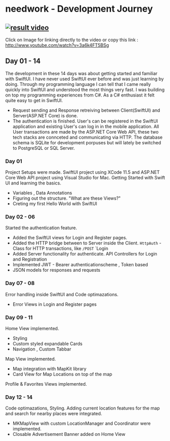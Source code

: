 #  needwork - Development Journey

## [![result video](http://img.youtube.com/vi/3a6k4FT5BSg/0.jpg)](http://www.youtube.com/watch?v=3a6k4FT5BSg "See Result Here :-)")

Click on Image for linking directly to the video or copy this link : http://www.youtube.com/watch?v=3a6k4FT5BSg

## Day 01 - 14
The development in these 14 days was about getting started and familiar with SwiftUI. I have never used SwiftUI ever before and was just learning by doing. Through my programming language I can tell that I came really quickly into SwiftUI and understood the most things very fast. I was building on top my programming experiences from C#. As a C# enthusiast it felt quite easy to get in SwiftUI. 
- Request sending and Response retreiving between Client(SwiftUI) and Server(ASP.NET Core) is done.
- The authentication is finished. User's can be registered in the SwiftUI application and existing User's can log in in the mobile application. All User transactions are made by the ASP.NET Core Web API, these two tech stacks are connceted and communicating via HTTP. The database schema is SQLite for development porpuses but will lately be switched to PostgreSQL or SQL Server.


### Day 01
Project Setups were made. SwiftUI project using XCode 11.5 and ASP.NET Core Web API project using Visual Studio for Mac.
Getting Started with Swift UI and learning the basics.
 - Variables , Data Annotations
 - Figuring out the structure. "What are these Views?"
 - Creting my first Hello World with SwiftUI

### Day 02 - 06
Started the authentication feature.
- Added the SwiftUI views for Login and Register pages.
- Added the HTTP bridge between to Server inside the Client. `HttpAuth` - Class for HTTP transactions, like `/POST` `Login
- Added Server functionality for authenticate. API Controllers for Login and Registration
 - Implemented JWT - Bearer authenticationscheme , Token based
 - JSON models for responses and requests

### Day 07 - 08
Error handling inside SwiftUI and Code optimazations.
- Error Views in Login and Register pages

### Day 09 - 11
Home View implemented.
 - Styling
 - Custom styled expandable Cards
 - Navigation , Custom Tabbar

Map View implemented.
 - Map integration with MapKit library
 - Card View for Map Locations on top of the map
 
 Profile & Favorites Views implemented.
 
 ### Day 12 - 14 
 Code optimazations, Styling. Adding current location features for the map and search for nearby places were integrated.
  - MKMapView with custom LocationManager and Coordinator were implemented.
  - Closable Advertisement Banner added on Home View
